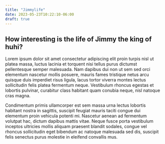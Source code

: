 ```yaml
---
title: "Jimmylife"
date: 2023-05-23T10:22:10-06:00
draft: true
---
```


## How interesting is the life of Jimmy the king of huhi?

Lorem ipsum dolor sit amet consectetur adipiscing elit proin turpis nisl ut platea massa, luctus lacinia et torquent nisi tellus purus dictumst pellentesque semper malesuada. Nam dapibus dui non ut sem sed orci elementum nascetur mollis posuere, mauris fames tristique netus arcu quisque duis imperdiet risus ligula, lacus tortor viverra montes lectus sollicitudin felis platea fermentum neque. Vestibulum rhoncus egestas et lobortis pulvinar, curabitur class habitant quam conubia neque, nisl natoque cras magna.

Condimentum primis ullamcorper est sem massa urna lectus lobortis habitant nostra in sagittis, suscipit feugiat mauris taciti congue dui elementum proin vehicula potenti mi. Nascetur aenean ad fermentum volutpat hac, dictum dapibus mattis vitae. Neque fusce porta vestibulum inceptos ultricies mollis aliquam praesent blandit sodales, congue vel rhoncus sollicitudin eget bibendum ac natoque malesuada sed dis, suscipit felis senectus purus molestie in eleifend convallis mus.